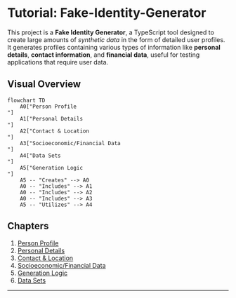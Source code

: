 # Tutorial: Fake-Identity-Generator

This project is a **Fake Identity Generator**, a TypeScript tool designed to create large amounts of *synthetic data* in the form of detailed user profiles. It generates profiles containing various types of information like **personal details**, **contact information**, and **financial data**, useful for testing applications that require user data.


## Visual Overview

```mermaid
flowchart TD
    A0["Person Profile
"]
    A1["Personal Details
"]
    A2["Contact & Location
"]
    A3["Socioeconomic/Financial Data
"]
    A4["Data Sets
"]
    A5["Generation Logic
"]
    A5 -- "Creates" --> A0
    A0 -- "Includes" --> A1
    A0 -- "Includes" --> A2
    A0 -- "Includes" --> A3
    A5 -- "Utilizes" --> A4
```

## Chapters

1. [Person Profile
](01_person_profile_.md)
2. [Personal Details
](02_personal_details_.md)
3. [Contact & Location
](03_contact___location_.md)
4. [Socioeconomic/Financial Data
](04_socioeconomic_financial_data_.md)
5. [Generation Logic
](05_generation_logic_.md)
6. [Data Sets
](06_data_sets_.md)

---